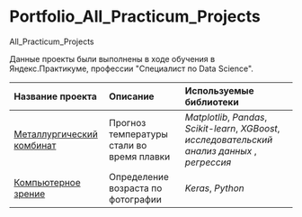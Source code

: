 # Portfolio_All_Practicum_Projects
All_Practicum_Projects

Данные проекты были выполнены в ходе обучения в Яндекс.Практикуме, профессии "Специалист по Data Science".

| Название проекта | Описание | Используемые библиотеки | 
| :---------------------- | :---------------------- | :---------------------- |
| [Металлургический комбинат](metall_plant) | Прогноз температуры стали во время плавки | *Matplotlib*, *Pandas*, *Scikit-learn*, *XGBoost*, *исследовательский анализ данных* , *регрессия* |
| [Компьютерное зрение](computer_vision) | Определение возраста по фотографии | *Keras*, *Python* |
